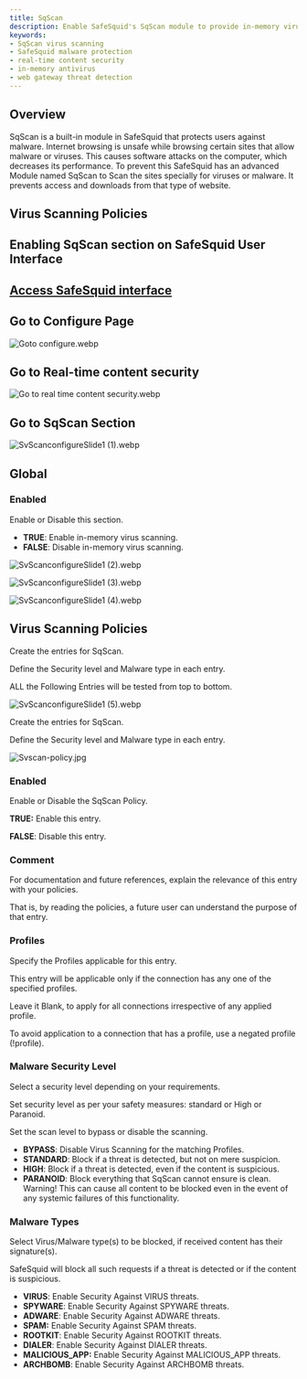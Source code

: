 ```yaml
---
title: SqScan  
description: Enable SafeSquid's SqScan module to provide in-memory virus scanning and real-time protection against malware, spyware, adware, and other online threats.  
keywords:  
- SqScan virus scanning  
- SafeSquid malware protection  
- real-time content security  
- in-memory antivirus  
- web gateway threat detection  
---
```


## Overview
SqScan is a built-in module in SafeSquid that protects users against malware. Internet browsing is unsafe while browsing certain sites that allow malware or viruses. This causes software attacks on the computer, which decreases its performance. To prevent this SafeSquid has an advanced Module named SqScan to Scan the sites specially for viruses or malware. It prevents access and downloads from that type of website.

## Virus Scanning Policies
## Enabling SqScan section on SafeSquid User Interface
## [Access SafeSquid interface](/docs/08-SafeSquid%20Interface/Accessing%20the%20SafeSquid%20Interface.md)
## Go to Configure Page
![Goto configure.webp](/img/Configure/Real_Time_Content_Activity/SqScan/image1.webp)

## Go to Real-time content security
![Go to real time content security.webp](/img/Configure/Real_Time_Content_Activity/SqScan/image2.webp)

## Go to SqScan Section
![SvScanconfigureSlide1 (1).webp](/img/Configure/Real_Time_Content_Activity/SqScan/image3.webp)

## Global
### Enabled
Enable or Disable this section.

-   **TRUE**: Enable in-memory virus scanning.
-   **FALSE**: Disable in-memory virus scanning.

![SvScanconfigureSlide1 (2).webp](/img/Configure/Real_Time_Content_Activity/SqScan/image4.webp)

![SvScanconfigureSlide1 (3).webp](/img/Configure/Real_Time_Content_Activity/SqScan/image5.webp)

![SvScanconfigureSlide1 (4).webp](/img/Configure/Real_Time_Content_Activity/SqScan/image6.webp)

## Virus Scanning Policies
Create the entries for SqScan.

Define the Security level and Malware type in each entry.

ALL the Following Entries will be tested from top to bottom.

![SvScanconfigureSlide1 (5).webp](/img/Configure/Real_Time_Content_Activity/SqScan/image7.webp)

Create the entries for SqScan.

Define the Security level and Malware type in each entry.

![Svscan-policy.jpg](/img/Configure/Real_Time_Content_Activity/SqScan/image8.webp)

### Enabled
Enable or Disable the SqScan Policy.

**TRUE:** Enable this entry.

**FALSE**: Disable this entry.

### Comment
For documentation and future references, explain the relevance of this entry with your policies.

That is, by reading the policies, a future user can understand the purpose of that entry.

### Profiles
Specify the Profiles applicable for this entry.

This entry will be applicable only if the connection has any one of the specified profiles.

Leave it Blank, to apply for all connections irrespective of any applied profile.

To avoid application to a connection that has a profile, use a negated profile (!profile).

### Malware Security Level
Select a security level depending on your requirements.

Set security level as per your safety measures: standard or High or Paranoid.

Set the scan level to bypass or disable the scanning.

-   **BYPASS**: Disable Virus Scanning for the matching Profiles.
-   **STANDARD**: Block if a threat is detected, but not on mere suspicion.
-   **HIGH**: Block if a threat is detected, even if the content is suspicious.
-   **PARANOID**: Block everything that SqScan cannot ensure is clean. Warning! This can cause all content to be blocked even in the event of any systemic failures of this functionality.

### Malware Types
Select Virus/Malware type(s) to be blocked, if received content has their signature(s).

SafeSquid will block all such requests if a threat is detected or if the content is suspicious.

-   **VIRUS**: Enable Security Against VIRUS threats.
-   **SPYWARE**: Enable Security Against SPYWARE threats.
-   **ADWARE**: Enable Security Against ADWARE threats.
-   **SPAM:** Enable Security Against SPAM threats.
-   **ROOTKIT**: Enable Security Against ROOTKIT threats.
-   **DIALER**: Enable Security Against DIALER threats.
-   **MALICIOUS_APP:** Enable Security Against MALICIOUS_APP threats.
-   **ARCHBOMB**: Enable Security Against ARCHBOMB threats.